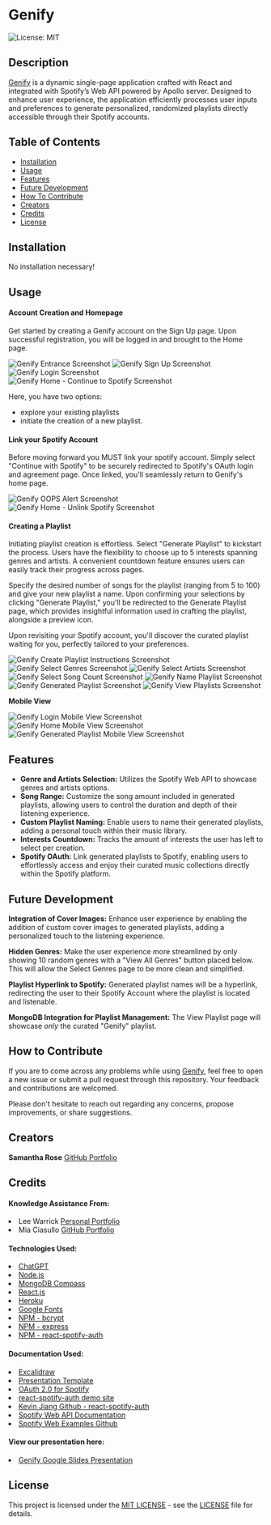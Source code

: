 # Genify
![License: MIT](https://img.shields.io/badge/License-MIT-yellow.svg)

## Description

<a href="https://genify-18f212542b9b.herokuapp.com/">Genify</a> is a dynamic single-page application crafted with React and integrated with Spotify’s Web API powered by Apollo server. Designed to enhance user experience, the application efficiently processes user inputs and preferences to generate personalized, randomized playlists directly accessible through their Spotify accounts.

## Table of Contents

- [Installation](#installation)
- [Usage](#usage)
- [Features](#features)
- [Future Development](#future-development)
- [How To Contribute](#how-to-contribute)
- [Creators](#creators)
- [Credits](#credits)
- [License](#license)

## Installation

No installation necessary!

## Usage

#### Account Creation and Homepage

Get started by creating a Genify account on the Sign Up page. Upon successful registration, you will be logged in and brought to the Home page. 

![Genify Entrance Screenshot](/client/src/assets/sc/entrance-sc.png)
![Genify Sign Up Screenshot](/client/src/assets/sc/signup-sc.png)
![Genify Login Screenshot](/client/src/assets/sc/login-sc.png)
![Genify Home - Continue to Spotify Screenshot](/client/src/assets/sc/home-link-sc.png)

Here, you have two options: 
- explore your existing playlists
- initiate the creation of a new playlist.

#### Link your Spotify Account
Before moving forward you MUST link your spotify account. Simply select "Continue with Spotify" to be securely redirected to Spotify's OAuth login and agreement page. Once linked, you'll seamlessly return to Genify's home page. 


![Genify OOPS Alert Screenshot](/client/src/assets/sc/OOPS-alert.png)
![Genify Home - Unlink Spotify Screenshot](/client/src/assets/sc/home-unlink-sc.png)

#### Creating a Playlist
Initiating playlist creation is effortless. Select "Generate Playlist" to kickstart the process. Users have the flexibility to choose up to 5 interests spanning genres and artists. A convenient countdown feature ensures users can easily track their progress across pages.

Specify the desired number of songs for the playlist (ranging from 5 to 100) and give your new playlist a name. Upon confirming your selections by clicking "Generate Playlist," you'll be redirected to the Generate Playlist page, which provides insightful information used in crafting the playlist, alongside a preview icon.

Upon revisiting your Spotify account, you'll discover the curated playlist waiting for you, perfectly tailored to your preferences.

![Genify Create Playlist Instructions Screenshot](/client/src/assets/sc/create-playlist-instructions.png)
![Genify Select Genres Screenshot](/client/src/assets/sc/SelectGenre-sc.png)
![Genify Select Artists Screenshot](/client/src/assets/sc/SelectArtists-sc.png)
![Genify Select Song Count Screenshot](/client/src/assets/sc/song-count-sc.png)
![Genify Name Playlist Screenshot](/client/src/assets/sc/name-playlist-sc.png)
![Genify Generated Playlist Screenshot](/client/src/assets/sc/generated-playlist-sc.png)
![Genify View Playlists Screenshot](/client/src/assets/sc/view-playlists-sc.png)

**Mobile View**
<br>

![Genify Login Mobile View Screenshot](/client/src/assets/sc/login-mobile-view-sc.png)
![Genify Home Mobile View Screenshot](/client/src/assets/sc/home-mobile-view-sc.png)
![Genify Generated Playlist Mobile View Screenshot](/client/src/assets/sc/generated-playlist-mobile-view-sc.png)

## Features
- **Genre and Artists Selection:** Utilizes the Spotify Web API to showcase genres and artists options.
- **Song Range:** Customize the song amount included in generated playlists, allowing users to control the duration and depth of their listening experience.
- **Custom Playlist Naming:** Enable users to name their generated playlists, adding a personal touch within their music library.
- **Interests Countdown:** Tracks the amount of interests the user has left to select per creation.
- **Spotify OAuth:** Link generated playlists to Spotify, enabling users to effortlessly access and enjoy their curated music collections directly within the Spotify platform.

## Future Development
**Integration of Cover Images:** Enhance user experience by enabling the addition of custom cover images to generated playlists, adding a personalized touch to the listening experience.

**Hidden Genres:** Make the user experience more streamlined by only showing 10 random genres with a "View All Genres" button placed below. This will allow the Select Genres page to be more clean and simplified. 

**Playlist Hyperlink to Spotify:** Generated playlist names will be a hyperlink, redirecting the user to their Spotify Account where the playlist is located and listenable. 

**MongoDB Integration for Playlist Management:** The View Playlist page will showcase *only* the curated "Genify" playlist.

## How to Contribute
If you are to come across any problems while using <a href="https://genify-18f212542b9b.herokuapp.com/">Genify</a>, feel free to open a new issue or submit a pull request through this repository. Your feedback and contributions are welcomed.

Please don't hesitate to reach out regarding any concerns, propose improvements, or share suggestions.

## Creators

**Samantha Rose** <a href="https://github.com/samanthashleyrose">GitHub Portfolio</a>

## Credits

#### Knowledge Assistance From:
<li>Lee Warrick <a href="https://leewarrick.com/">Personal Portfolio</a></li>
<li>Mia Ciasullo <a href="https://github.com/miacias">GitHub Portfolio</a></li>

#### Technologies Used:
<li><a href="https://chat.openai.com/">ChatGPT</a></li>
<li><a href="https://nodejs.org/en/">Node.js</a></li>
<li><a href="https://www.mongodb.com/">MongoDB Compass</a></li>
<li><a href="https://react.dev/">React.js</a></li>
<li><a href="https://heroku.com">Heroku</a></li>
<li><a href="https://fonts.googleapis.com/css2?family=Bungee&family=Bungee+Inline&family=Chango&family=MuseoModerno:ital,wght@0,100..900;1,100..900&family=Supermercado+One&display=swap">Google Fonts</a></li>
<li><a href="https://www.npmjs.com/package/bcrypt">NPM - bcrypt</a></li>
<li><a href="https://www.npmjs.com/package/express">NPM - express</a></li>
<li><a href="https://www.npmjs.com/package/react-spotify-auth?activeTab=readmE">NPM - react-spotify-auth</a></li>

#### Documentation Used:
<li><a href="./client/src/assets/imgs/wireframe.png">Excalidraw</a></li>
<li><a href="https://docs.google.com/presentation/d/10QaO9KH8HtUXj__81ve0SZcpO5DbMbqqQr4iPpbwKks/edit#slide=id.p">Presentation Template</a></li>
<li><a href="https://medium.com/@vishalqwdummy/oauth-2-0-for-spotify-b519f5081a2e#:~:text=The%20OAuth%202.0%20Flow%20for%20Spotify,-The%20OAuth%202.0&text=This%20involves%20creating%20a%20new,requests%20to%20the%20Spotify%20API.">OAuth 2.0 for Spotify</a></li>
<li><a href="https://kevinjiang.ca/react-spotify-auth/">react-spotify-auth demo site</a></li>
<li><a href="https://github.com/kevin51jiang/react-spotify-auth">Kevin Jiang Github - react-spotify-auth</a></li>
<li><a href="https://developer.spotify.com/documentation/web-api">Spotify Web API Documentation</a></li>
<li><a href="https://github.com/spotify/web-api-examples">Spotify Web Examples Github</a></li>

#### View our presentation here:
<li><a href="https://docs.google.com/presentation/d/1y8A8PZwR461CJlyIu6vtEVfL0bkrktrPTaSDNdNB7-o/edit#slide=id.g29f43f0a72_0_10">Genify Google Slides Presentation</a></li>

## License

This project is licensed under the <a href="https://opensource.org/licenses/MIT">MIT LICENSE</a> - see the [LICENSE](./LICENSE) file for details.
